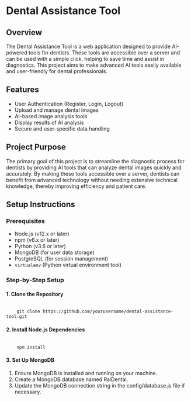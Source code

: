 # Dental Assistance Tool

## Overview
The Dental Assistance Tool is a web application designed to provide AI-powered tools for dentists. These tools are accessible over a server and can be used with a simple click, helping to save time and assist in diagnostics. This project aims to make advanced AI tools easily available and user-friendly for dental professionals.

## Features
- User Authentication (Register, Login, Logout)
- Upload and manage dental images
- AI-based image analysis tools
- Display results of AI analysis
- Secure and user-specific data handling

## Project Purpose
The primary goal of this project is to streamline the diagnostic process for dentists by providing AI tools that can analyze dental images quickly and accurately. By making these tools accessible over a server, dentists can benefit from advanced technology without needing extensive technical knowledge, thereby improving efficiency and patient care.

## Setup Instructions

### Prerequisites
- Node.js (v12.x or later)
- npm (v6.x or later)
- Python (v3.6 or later)
- MongoDB (for user data storage)
- PostgreSQL (for session management)
- `virtualenv` (Python virtual environment tool)

### Step-by-Step Setup

#### 1. Clone the Repository

######
        git clone https://github.com/yourusername/dental-assistance-tool.git

#### 2. Install Node.js Dependencies
######
        npm install

#### 3. Set Up MongoDB
1. Ensure MongoDB is installed and running on your machine.
2. Create a MongoDB database named RaiDental.
3. Update the MongoDB connection string in the config/database.js file if necessary.
